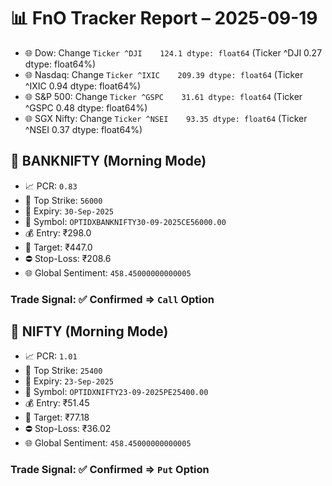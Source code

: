 # 📊 FnO Tracker Report – 2025-09-19
- 🌐 Dow: Change `Ticker
^DJI    124.1
dtype: float64` (Ticker
^DJI    0.27
dtype: float64%)
- 🌐 Nasdaq: Change `Ticker
^IXIC    209.39
dtype: float64` (Ticker
^IXIC    0.94
dtype: float64%)
- 🌐 S&P 500: Change `Ticker
^GSPC    31.61
dtype: float64` (Ticker
^GSPC    0.48
dtype: float64%)
- 🌐 SGX Nifty: Change `Ticker
^NSEI    93.35
dtype: float64` (Ticker
^NSEI    0.37
dtype: float64%)
## 📘 BANKNIFTY (Morning Mode)
- 📈 PCR: `0.83`
- 🔢 Top Strike: `56000`
- 📆 Expiry: `30-Sep-2025`
- 🎫 Symbol: `OPTIDXBANKNIFTY30-09-2025CE56000.00`
- 💰 Entry: ₹298.0
- 🎯 Target: ₹447.0
- ⛔ Stop-Loss: ₹208.6
- 🌐 Global Sentiment: `458.45000000000005`
### Trade Signal: ✅ Confirmed ⇒ `Call` Option
## 📘 NIFTY (Morning Mode)
- 📈 PCR: `1.01`
- 🔢 Top Strike: `25400`
- 📆 Expiry: `23-Sep-2025`
- 🎫 Symbol: `OPTIDXNIFTY23-09-2025PE25400.00`
- 💰 Entry: ₹51.45
- 🎯 Target: ₹77.18
- ⛔ Stop-Loss: ₹36.02
- 🌐 Global Sentiment: `458.45000000000005`
### Trade Signal: ✅ Confirmed ⇒ `Put` Option
